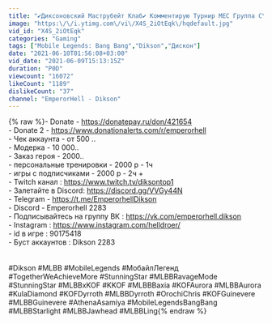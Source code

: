 ```yaml
---
title: "✔️Диксоновский Маструбейт Клаб✔️ Комментирую Турнир MEC Группа С\/ Mobile Legends Bang - MLBB"
image: "https:\/\/i.ytimg.com\/vi\/X4S_2iOtEqk\/hqdefault.jpg"
vid_id: "X4S_2iOtEqk"
categories: "Gaming"
tags: ["Mobile Legends: Bang Bang","Dikson","Дискон"]
date: "2021-06-10T01:56:08+03:00"
vid_date: "2021-06-09T15:13:15Z"
duration: "P0D"
viewcount: "16072"
likeCount: "1189"
dislikeCount: "37"
channel: "EmperorHell - Dikson"
---
```

{% raw %}- Donate - <a rel="nofollow" target="blank" href="https://donatepay.ru/don/421654">https://donatepay.ru/don/421654</a><br />- Donate 2 - <a rel="nofollow" target="blank" href="https://www.donationalerts.com/r/emperorhell">https://www.donationalerts.com/r/emperorhell</a><br />- Чек аккаунта - от 500 ..<br />- Модерка - 10 000..<br />- Заказ героя - 2000..<br />- персональные тренировки - 2000 р - 1ч<br />- игры с подписчиками - 2000 р  - 2ч +<br />- Twitch канал : <a rel="nofollow" target="blank" href="https://www.twitch.tv/diksontop1">https://www.twitch.tv/diksontop1</a><br />- Залетайте в Discord: <a rel="nofollow" target="blank" href="https://discord.gg/VVGy44N">https://discord.gg/VVGy44N</a><br />- Telegram - <a rel="nofollow" target="blank" href="https://t.me/EmperorhellDikson">https://t.me/EmperorhellDikson</a><br />- Discord - Emperorhell 2283<br />- Подписывайтесь на группу ВК : <a rel="nofollow" target="blank" href="https://vk.com/emperorhell.dikson">https://vk.com/emperorhell.dikson</a> <br />- Instagram : <a rel="nofollow" target="blank" href="https://www.instagram.com/helldroer/">https://www.instagram.com/helldroer/</a><br />- id в игре : 90175418<br />- Буст аккаунтов : Dikson 2283<br /><br /><br />#Dikson #MLBB #MobileLegends #МобайлЛегенд  #TogetherWeAchieveMore  #StunningStar  #MLBBRavageMode #StunningStar  #MLBBxKOF #KKOF  #MLBBBaxia #KOFAurora #MLBBAurora #KulaDiamond #KOFDyrroth #MLBBDyrroth #OrochiChris #KOFGuinevere #MLBBGuinevere #AthenaAsamiya #MobileLegendsBangBang #MLBBStarlight #MLBBJawhead #MLBBLing{% endraw %}

